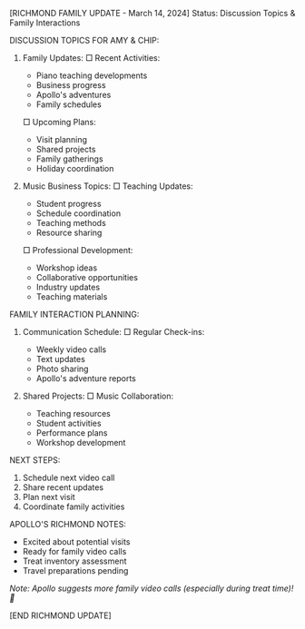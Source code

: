 [RICHMOND FAMILY UPDATE - March 14, 2024]
Status: Discussion Topics & Family Interactions

DISCUSSION TOPICS FOR AMY & CHIP:
1. Family Updates:
   □ Recent Activities:
     - Piano teaching developments
     - Business progress
     - Apollo's adventures
     - Family schedules

   □ Upcoming Plans:
     - Visit planning
     - Shared projects
     - Family gatherings
     - Holiday coordination

2. Music Business Topics:
   □ Teaching Updates:
     - Student progress
     - Schedule coordination
     - Teaching methods
     - Resource sharing

   □ Professional Development:
     - Workshop ideas
     - Collaborative opportunities
     - Industry updates
     - Teaching materials

FAMILY INTERACTION PLANNING:
1. Communication Schedule:
   □ Regular Check-ins:
     - Weekly video calls
     - Text updates
     - Photo sharing
     - Apollo's adventure reports

2. Shared Projects:
   □ Music Collaboration:
     - Teaching resources
     - Student activities
     - Performance plans
     - Workshop development

NEXT STEPS:
1. Schedule next video call
2. Share recent updates
3. Plan next visit
4. Coordinate family activities

APOLLO'S RICHMOND NOTES:
- Excited about potential visits
- Ready for family video calls
- Treat inventory assessment
- Travel preparations pending

*Note: Apollo suggests more family video calls (especially during treat time)! 🐾*

[END RICHMOND UPDATE] 